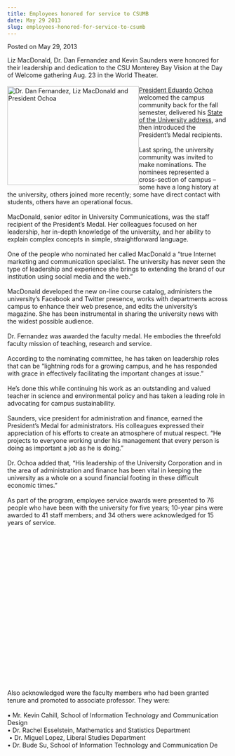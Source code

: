 ```yaml
---
title: Employees honored for service to CSUMB
date: May 29 2013
slug: employees-honored-for-service-to-csumb
---
```





<span class="date">Posted on May 29, 2013    </span>
<p>Liz MacDonald, Dr. Dan Fernandez and Kevin Saunders were honored
for their leadership and dedication to the CSU Monterey Bay Vision
at the Day of Welcome gathering Aug. 23 in the World Theater.<br>
<br>
<img alt="Dr. Dan Fernandez, Liz MacDonald and President Ochoa" src="http://news.csumb.edu/sites/default/files/65/attachments/news/images/medal_winner_sm.jpg" style="float:left; width:300px; height:225px"><a href="http://president.csumb.edu/" rel="nofollow">President Eduardo
Ochoa</a> welcomed the campus community back for the fall semester,
delivered his <a href="http://president.csumb.edu/2012-president%E2%80%99s-welcome-address" rel="nofollow">State of the University address</a>, and then
introduced the President&#x2019;s Medal recipients.<br>
<br>
Last spring, the university community was invited to make
nominations. The nominees represented a cross-section of campus &#x2013;
some have a long history at the university, others joined more
recently; some have direct contact with students, others have an
operational focus.<br>
<br>
MacDonald, senior editor in University Communications, was the
staff recipient of the President&#x2019;s Medal. Her colleagues focused on
her leadership, her in-depth knowledge of the university, and her
ability to explain complex concepts in simple, straightforward
language.<br>
<br>
One of the people who nominated her called MacDonald a &#x201C;true
Internet marketing and communication specialist. The university has
never seen the type of leadership and experience she brings to
extending the brand of our institution using social media and the
web.&#x201D;<br>
<br>
MacDonald developed the new on-line course catalog, administers the
university&#x2019;s Facebook and Twitter presence, works with departments
across campus to enhance their web presence, and edits the
university&#x2019;s magazine. She has been instrumental in sharing the
university news with the widest possible audience.<br>
<br>
Dr. Fernandez was awarded the faculty medal. He embodies the
threefold faculty mission of teaching, research and service.<br>
<br>
According to the nominating committee, he has taken on leadership
roles that can be &#x201C;lightning rods for a growing campus, and he has
responded with grace in effectively facilitating the important
changes at issue.&#x201D;<br>
<br>
He&#x2019;s done this while continuing his work as an outstanding and
valued teacher in science and environmental policy and has taken a
leading role in advocating for campus sustainability.<br>
<br>
Saunders, vice president for administration and finance, earned the
President&#x2019;s Medal for administrators. His colleagues expressed
their appreciation of his efforts to create an atmosphere of mutual
respect. &#x201C;He projects to everyone working under his management that
every person is doing as important a job as he is doing.&#x201D;<br>
<br>
Dr. Ochoa added that, &#x201C;His leadership of the University Corporation
and in the area of administration and finance has been vital in
keeping the university as a whole on a sound financial footing in
these difficult economic times.&#x201D;<br>
<br>
As part of the program, employee service awards were presented to
76 people who have been with the university for five years; 10-year
pins were awarded to 41 staff members; and 34 others were
acknowledged for 15 years of service.</br></br></br></br></br></br></br></br></br></br></br></br></br></br></br></br></br></br></br></br></img></br></br></p>
<p>Also acknowledged were the faculty members who had been granted
tenure and promoted to associate professor. They were:<br>
<br>
&#x2022; Mr. Kevin Cahill, School of Information Technology and
Communication Design<br>
&#x2022; Dr. Rachel Esselstein, Mathematics and Statistics
Department<br>
&#x2028;&#x2022; Dr. Miguel Lopez, Liberal Studies Department&#x2028;<br>
&#x2022; Dr. Bude Su, School of Information Technology and Communication
De</br></br></br></br></br></p>
